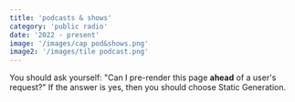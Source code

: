 ```yaml
---
title: 'podcasts & shows'
category: 'public radio'
date: '2022 - present'
image: '/images/cap pod&shows.png'
image2: '/images/tile podcast.png'
---
```


You should ask yourself: "Can I pre-render this page **ahead** of a user's request?" If the answer is yes, then you should choose Static Generation.